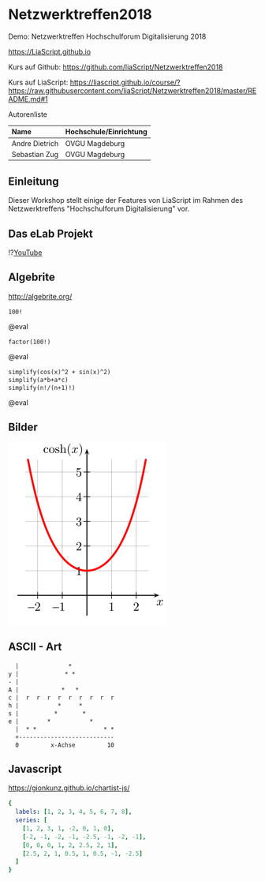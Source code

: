 <!--

author:   André Dietrich, Sebastian Zug
email:    andre.dietrich@ovgu.de, sebastian.zug@ovgu.de
version:  1.0.0
language: de
narrator: Deutsch Female

script:   https://cdn.rawgit.com/davidedc/Algebrite/master/dist/algebrite.bundle-for-browser.js

script: https://cdn.jsdelivr.net/chartist.js/latest/chartist.min.js

link: https://cdn.jsdelivr.net/chartist.js/latest/chartist.min.css

@eval:    <script> Algebrite.run(`@input`) </script>

-->

# Netzwerktreffen2018

Demo: Netzwerktreffen Hochschulforum Digitalisierung 2018

https://LiaScript.github.io

Kurs auf Github: https://github.com/liaScript/Netzwerktreffen2018

Kurs auf LiaScript: https://liascript.github.io/course/?https://raw.githubusercontent.com/liaScript/Netzwerktreffen2018/master/README.md#1

Autorenliste

| Name                    | Hochschule/Einrichtung |
|:------------------------|:-----------------------|
| Andre Dietrich          | OVGU Magdeburg         |
| Sebastian Zug           | OVGU Magdeburg         |

## Einleitung

Dieser Workshop stellt einige der Features von LiaScript im Rahmen des Netzwerktreffens "Hochschulforum Digitalisierung" vor.

## Das eLab Projekt

<!--
class = "animated rollIn"
style = "animation-delay: 2s;
         color: purple;
         -webkit-filter: blur(5px);        filter: grayscale(100%);
         " -->
!?[YouTube](https://www.youtube.com/embed/bICfKRyKTwE)

## Algebrite

http://algebrite.org/

```
100!
```
@eval

```
factor(100!)
```
@eval

```
simplify(cos(x)^2 + sin(x)^2)
simplify(a*b+a*c)
simplify(n!/(n+1)!)
```
@eval


## Bilder

![Cosinus](img/Cosine.png)

## ASCII - Art




      |              *
    y |             * *
    - |
    A |            *   *
    c |  r  r  r  r  r  r  r  r  r
    h |           *     *
    s |          *       *
    e |        *           *
      |  * *                   * *
      +---------------------------
      0         x-Achse         10

## Javascript

https://gionkunz.github.io/chartist-js/

```yaml
{
  labels: [1, 2, 3, 4, 5, 6, 7, 8],
  series: [
    [1, 2, 3, 1, -2, 0, 1, 0],
    [-2, -1, -2, -1, -2.5, -1, -2, -1],
    [0, 0, 0, 1, 2, 2.5, 2, 1],
    [2.5, 2, 1, 0.5, 1, 0.5, -1, -2.5]
  ]
}
```
<script>
new Chartist.Line('#chart', @input, {
  high: 3,
  low: -3,
  showArea: true,
  showLine: false,
  showPoint: false,
  fullWidth: true,
  axisX: {
    showLabel: false,
    showGrid: false
  }
});
</script>

<div class="ct-chart ct-golden-section" id="chart"></div>
